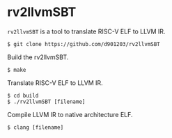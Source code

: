 # rv2llvmSBT

`rv2llvmSBT` is a tool to translate RISC-V ELF to LLVM IR.
```
$ git clone https://github.com/d901203/rv2llvmSBT
```

Build the rv2llvmSBT.
```
$ make
```

Translate RISC-V ELF to LLVM IR.
```
$ cd build
$ ./rv2llvmSBT [filename]
```

Compile LLVM IR to native architecture ELF.
```
$ clang [filename]
```
